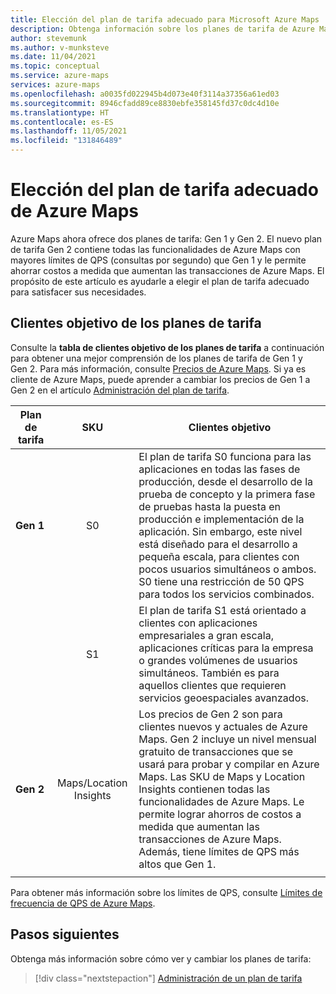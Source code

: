 ```yaml
---
title: Elección del plan de tarifa adecuado para Microsoft Azure Maps
description: Obtenga información sobre los planes de tarifa de Azure Maps. Vea qué características se ofrecen en qué niveles y consulte las consideraciones clave para elegir un plan de tarifa.
author: stevemunk
ms.author: v-munksteve
ms.date: 11/04/2021
ms.topic: conceptual
ms.service: azure-maps
services: azure-maps
ms.openlocfilehash: a0035fd022945b4d073e40f3114a37356a61ed03
ms.sourcegitcommit: 8946cfadd89ce8830ebfe358145fd37c0dc4d10e
ms.translationtype: HT
ms.contentlocale: es-ES
ms.lasthandoff: 11/05/2021
ms.locfileid: "131846489"
---
```

# <a name="choose-the-right-pricing-tier-in-azure-maps"></a>Elección del plan de tarifa adecuado de Azure Maps

Azure Maps ahora ofrece dos planes de tarifa: Gen 1 y Gen 2. El nuevo plan de tarifa Gen 2 contiene todas las funcionalidades de Azure Maps con mayores límites de QPS (consultas por segundo) que Gen 1 y le permite ahorrar costos a medida que aumentan las transacciones de Azure Maps. El propósito de este artículo es ayudarle a elegir el plan de tarifa adecuado para satisfacer sus necesidades.

## <a name="pricing-tier-targeted-customers"></a>Clientes objetivo de los planes de tarifa

Consulte la **tabla de clientes objetivo de los planes de tarifa** a continuación para obtener una mejor comprensión de los planes de tarifa de Gen 1 y Gen 2.  Para más información, consulte [Precios de Azure Maps](https://azure.microsoft.com/pricing/details/azure-maps/). Si ya es cliente de Azure Maps, puede aprender a cambiar los precios de Gen 1 a Gen 2 en el artículo [Administración del plan de tarifa](how-to-manage-pricing-tier.md).

| Plan de tarifa  | SKU | Clientes objetivo|
|---------------|:---:| ------------------|
|**Gen 1**|S0| El plan de tarifa S0 funciona para las aplicaciones en todas las fases de producción, desde el desarrollo de la prueba de concepto y la primera fase de pruebas hasta la puesta en producción e implementación de la aplicación. Sin embargo, este nivel está diseñado para el desarrollo a pequeña escala, para clientes con pocos usuarios simultáneos o ambos. S0 tiene una restricción de 50 QPS para todos los servicios combinados.
|         |S1| El plan de tarifa S1 está orientado a clientes con aplicaciones empresariales a gran escala, aplicaciones críticas para la empresa o grandes volúmenes de usuarios simultáneos. También es para aquellos clientes que requieren servicios geoespaciales avanzados.
| **Gen 2** | Maps/Location Insights | Los precios de Gen 2 son para clientes nuevos y actuales de Azure Maps. Gen 2 incluye un nivel mensual gratuito de transacciones que se usará para probar y compilar en Azure Maps. Las SKU de Maps y Location Insights contienen todas las funcionalidades de Azure Maps. Le permite lograr ahorros de costos a medida que aumentan las transacciones de Azure Maps. Además, tiene límites de QPS más altos que Gen 1.  
|     |  |

Para obtener más información sobre los límites de QPS, consulte [Límites de frecuencia de QPS de Azure Maps](azure-maps-qps-rate-limits.md).

## <a name="next-steps"></a>Pasos siguientes

Obtenga más información sobre cómo ver y cambiar los planes de tarifa:

> [!div class="nextstepaction"]
> [Administración de un plan de tarifa](how-to-manage-pricing-tier.md)
